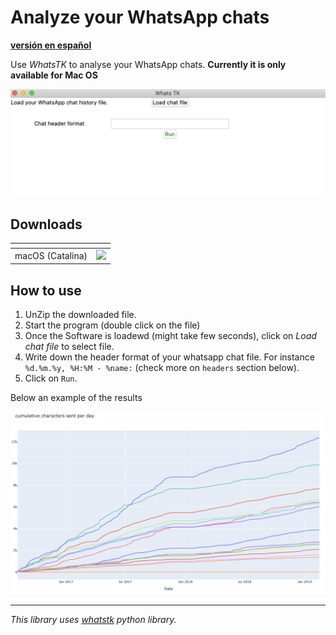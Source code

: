 # Analyze your WhatsApp chats
**[versión en español](esp.md)**

Use *WhatsTK* to analyse your WhatsApp chats. **Currently it is only available for Mac OS**

![](assets/app-screenshot.png)

## Downloads

| <!-- --> | <!-- --> |
|--------------|-----------------|
| macOS (Catalina) | [![](https://img.shields.io/badge/download_zip-brightgreen.svg)](dist/WhatsTK.zip) |

## How to use
1. UnZip the downloaded file.
2. Start the program (double click on the file)
3. Once the Software is loadewd (might take few seconds), click on _Load chat file_ to select file.
4. Write down the header format of your whatsapp chat file. For instance `%d.%m.%y, %H:%M - %name:` (check more on
   `headers` section below).
5. Click on `Run`.

Below an example of the results

![](assets/stats.png)

---

*This library uses [whatstk](https://lcsrg.me/whatstk) python library.*